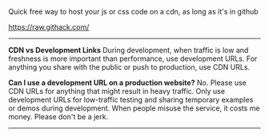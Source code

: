 Quick free way to host your js or css code on a cdn, as long as it's in github

https://raw.githack.com/

---
**CDN vs Development Links**
During development, when traffic is low and freshness is more important than performance, use development URLs. For anything you share with the public or push to production, use CDN URLs.

**Can I use a development URL on a production website?**
No. Please use CDN URLs for anything that might result in heavy traffic. Only use development URLs for low-traffic testing and sharing temporary examples or demos during development. When people misuse the service, it costs me money. Please don't be a jerk.

---
